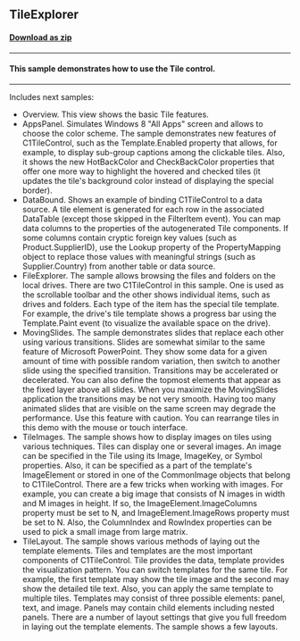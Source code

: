## TileExplorer
#### [Download as zip](https://grapecity.github.io/DownGit/#/home?url=https://github.com/GrapeCity/ComponentOne-WinForms-Samples/tree/master/Core\Tile\CS\TileExplorer)
____
#### This sample demonstrates how to use the Tile control.
____
Includes next samples:

* Overview.
  This view shows the basic Tile features.
* AppsPanel.
  Simulates Windows 8 "All Apps" screen and allows to choose the color scheme.
  The sample demonstrates new features of C1TileControl, such as the Template.Enabled property that allows, for example, to display sub-group captions among the clickable tiles.
  Also, it shows the new HotBackColor and CheckBackColor properties that offer one more way to highlight the hovered and checked tiles (it updates the tile's background color instead of displaying the special border).
* DataBound.
  Shows an example of binding C1TileControl to a data source.
  A tile element is generated for each row in the associated DataTable (except those skipped in the FilterItem event).
  You can map data columns to the properties of the autogenerated Tile components.
  If some columns contain cryptic foreign key values (such as Product.SupplierID), use the Lookup property of the PropertyMapping object to replace those values with meaningful strings (such as Supplier.Country) from another table or data source.
* FileExplorer.
  The sample allows browsing the files and folders on the local drives.
  There are two C1TileControl in this sample. One is used as the scrollable toolbar and the other shows individual items, such as drives and folders.
  Each type of the item has the special tile template.
  For example, the drive's tile template shows a progress bar using the Template.Paint event (to visualize the available space on the drive).
* MovingSlides.
  The sample demonstrates slides that replace each other using various transitions.
  Slides are somewhat similar to the same feature of Microsoft PowerPoint.
  They show some data for a given amount of time with possible random variation, then switch to another slide using the specified transition.
  Transitions may be accelerated or decelerated. You can also define the topmost elements that appear as the fixed layer above all slides.
  When you maximize the MovingSlides application the transitions may be not very smooth.
  Having too many animated slides that are visible on the same screen may degrade the performance.
  Use this feature with caution. You can rearrange tiles in this demo with the mouse or touch interface.
* TileImages.
  The sample shows how to display images on tiles using various techniques.
  Tiles can display one or several images. An image can be specified in the Tile using its Image, ImageKey, or Symbol properties.
  Also, it can be specified as a part of the template's ImageElement or stored in one of the CommonImage objects that belong to C1TileControl.
  There are a few tricks when working with images.
  For example, you can create a big image that consists of N images in width and M images in height.
  If so, the ImageElement.ImageColumns property must be set to N, and ImageElement.ImageRows property must be set to N.
  Also, the ColumnIndex and RowIndex properties can be used to pick a small image from large matrix.
* TileLayout.
  The sample shows various methods of laying out the template elements.
  Tiles and templates are the most important components of C1TileControl.
  Tile provides the data, template provides the visualization pattern.
  You can switch templates for the same tile. For example, the first template may show the tile image and the second may show the detailed tile text.
  Also, you can apply the same template to multiple tiles.
  Templates may consist of three possible elements: panel, text, and image.
  Panels may contain child elements including nested panels.
  There are a number of layout settings that give you full freedom in laying out the template elements.
  The sample shows a few layouts.
